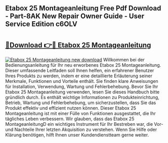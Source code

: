 ## Etabox 25 Montageanleitung Free Pdf Download - Part-8AK New Repair Owner Guide - User Service Edition c6OLV

# <h2><a href="http://df7oy8m.blite.top/?on=Etabox+25+Montageanleitung">🔗Download 👉🔴 Etabox 25 Montageanleitung</a></h2>

[![Etabox 25 Montageanleitung new download](https://i.imgur.com/lujVjoI.png)](http://df7oy8m.blite.top/?on=Etabox+25+Montageanleitung)
Willkommen bei der Bedienungsanleitung für Ihr neu erworbenes Etabox 25 Montageanleitung. Dieser umfassende Leitfaden soll Ihnen helfen, ein erfahrener Benutzer Ihres Produkts zu werden, indem er eine detaillierte Erläuterung seiner Merkmale, Funktionen und Vorteile enthält. Sie finden klare Anweisungen für Installation, Verwendung, Wartung und Fehlerbehebung. Bevor Sie Ihr Etabox 25 Montageanleitung verwenden, lesen Sie dieses Handbuch bitte gründlich durch. Es enthält wichtige Informationen zu Produkteinrichtung, Betrieb, Wartung und Fehlerbehebung, um sicherzustellen, dass Sie das Produkt effektiv und effizient nutzen können. Dieser Etabox 25 Montageanleitung ist mit einer Fülle von Funktionen ausgestattet, die Ihr tägliches Leben verbessern. Wir glauben, dass das Etabox 25 MontageanleitungD ein wichtiges Instrument für Ihr Bestreben war, die Vor- und Nachteile Ihrer letzten Akquisition zu verstehen. Wenn Sie Hilfe oder Klärung benötigen, hilft Ihnen unser Kundendienstteam gerne weiter.
